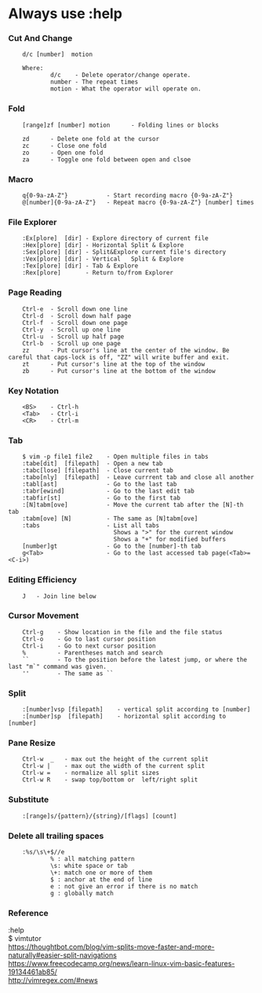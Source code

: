 # Always use :help

### Cut And Change

        d/c [number]  motion

        Where:
                d/c    - Delete operator/change operate.
                number - The repeat times
                motion - What the operator will operate on.

### Fold

        [range]zf [number] motion      - Folding lines or blocks

        zd      - Delete one fold at the cursor
        zc      - Close one fold
        zo      - Open one fold
        za      - Toggle one fold between open and clsoe

### Macro

        q{0-9a-zA-Z"}           - Start recording macro {0-9a-zA-Z"}
        @[number]{0-9a-zA-Z"}   - Repeat macro {0-9a-zA-Z"} [number] times

### File Explorer

        :Ex[plore]  [dir] - Explore directory of current file
        :Hex[plore] [dir] - Horizontal Split & Explore
        :Sex[plore] [dir] - Split&Explore current file's directory
        :Vex[plore] [dir] - Vertical   Split & Explore
        :Tex[plore] [dir] - Tab & Explore
        :Rex[plore]       - Return to/from Explorer

### Page Reading

        Ctrl-e  - Scroll down one line
        Ctrl-d  - Scroll down half page
        Ctrl-f  - Scroll down one page
        Ctrl-y  - Scroll up one line
        Ctrl-u  - Scroll up half page
        Ctrl-b  - Scroll up one page
        zz      - Put cursor's line at the center of the window. Be careful that caps-lock is off, "ZZ" will write buffer and exit.
        zt      - Put cursor's line at the top of the window
        zb      - Put cursor's line at the bottom of the window

### Key Notation

        <BS>    - Ctrl-h
        <Tab>   - Ctrl-i
        <CR>    - Ctrl-m

### Tab

        $ vim -p file1 file2    - Open multiple files in tabs
        :tabe[dit]  [filepath]  - Open a new tab
        :tabc[lose] [filepath]  - Close current tab
        :tabo[nly]  [filepath]  - Leave currrent tab and close all another
        :tabl[ast]              - Go to the last tab
        :tabr[ewind]            - Go to the last edit tab
        :tabfir[st]             - Go to the first tab
        :[N]tabm[ove]           - Move the current tab after the [N]-th tab
        :tabm[ove] [N]          - The same as [N]tabm[ove]
        :tabs                   - List all tabs
                                  Shows a ">" for the current window
                                  Shows a "+" for modified buffers
        [number]gt              - Go to the [number]-th tab
        g<Tab>                  - Go to the last accessed tab page(<Tab>=<C-i>)


### Editing Efficiency

        J   - Join line below

### Cursor Movement

        Ctrl-g    - Show location in the file and the file status
        Ctrl-o    - Go to last cursor position
        Ctrl-i    - Go to next cursor position
        %         - Parentheses match and search
        ``        - To the position before the latest jump, or where the last "m`" command was given.
        ''        - The same as ``

### Split

        :[number]vsp [filepath]    - vertical split according to [number]
        :[number]sp  [filepath]    - horizontal split according to [number]

### Pane Resize

        Ctrl-w  _   - max out the height of the current split
        Ctrl-w |    - max out the width of the current split
        Ctrl-w =    - normalize all split sizes
        Ctrl-w R    - swap top/bottom or  left/right split

### Substitute

        :[range]s/{pattern}/{string}/[flags] [count]

### Delete all trailing spaces


        :%s/\s\+$//e
                % : all matching pattern
                \s: white space or tab
                \+: match one or more of them
                $ : anchor at the end of line
                e : not give an error if there is no match
                g : globally match

### Reference

:help  
$ vimtutor  
<https://thoughtbot.com/blog/vim-splits-move-faster-and-more-naturally#easier-split-navigations>  
<https://www.freecodecamp.org/news/learn-linux-vim-basic-features-19134461ab85/>  
<http://vimregex.com/#news>
